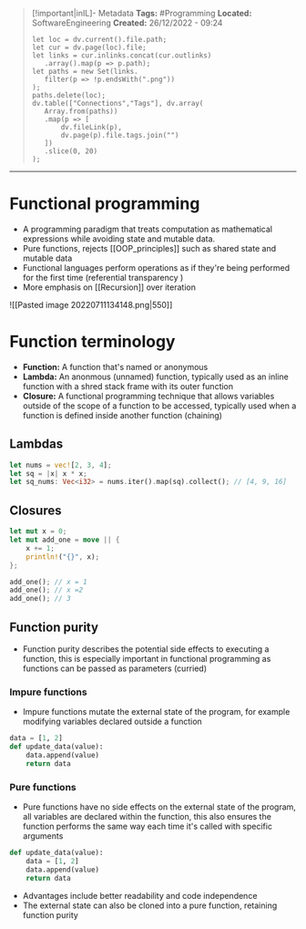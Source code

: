 > [!important|inIL]- Metadata
> **Tags:** #Programming 
> **Located:** SoftwareEngineering
> **Created:** 26/12/2022 - 09:24
> ```dataviewjs
>let loc = dv.current().file.path;
>let cur = dv.page(loc).file;
>let links = cur.inlinks.concat(cur.outlinks)
>    .array().map(p => p.path);
>let paths = new Set(links.
>    filter(p => !p.endsWith(".png"))
>);
>paths.delete(loc);
>dv.table(["Connections","Tags"], dv.array(
>    Array.from(paths))
>    .map(p => [
>        dv.fileLink(p),
>        dv.page(p).file.tags.join("")
>    ])
>    .slice(0, 20)
>);
> ```

___
# Functional programming
- A programming paradigm that treats computation as mathematical expressions while avoiding state and mutable data.
- Pure functions, rejects [[OOP_principles]] such as shared state and mutable data
- Functional languages perform operations as if they're being performed for the first time (referential transparency )
- More emphasis on [[Recursion]] over iteration

![[Pasted image 20220711134148.png|550]]

# Function terminology

- **Function:** A function that's named or anonymous  
- **Lambda:** An anonmous (unnamed) function, typically used as an inline function with a shred stack frame with its outer function
- **Closure:** A functional programming technique that allows variables outside of the scope of a function to be accessed, typically used when a function is defined inside another function (chaining)


## Lambdas 
```rust
let nums = vec![2, 3, 4];
let sq = |x| x * x;
let sq_nums: Vec<i32> = nums.iter().map(sq).collect(); // [4, 9, 16] 
```

## Closures 
```rust
let mut x = 0;
let mut add_one = move || {
    x += 1;
    println!("{}", x);
};

add_one(); // x = 1
add_one(); // x =2
add_one(); // 3
```
## Function purity
- Function purity describes the potential side effects to executing a function, this is especially important in functional programming as functions can be passed as parameters (curried)
### Impure functions
- Impure functions mutate the external state of the program, for example modifying variables declared outside a function

```python
data = [1, 2]
def update_data(value):
    data.append(value)
    return data
````
### Pure functions
- Pure functions have no side effects on the external state of the program, all variables are declared within the function, this also ensures the function performs the same way each time it's called with specific arguments

```python
def update_data(value):
    data = [1, 2]
    data.append(value)
    return data
````

- Advantages include better readability and code independence
- The external state can also be cloned into a pure function, retaining function purity
